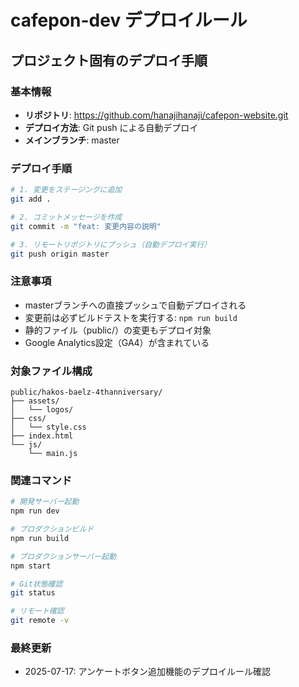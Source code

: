 # cafepon-dev デプロイルール

## プロジェクト固有のデプロイ手順

### 基本情報
- **リポジトリ**: https://github.com/hanajihanaji/cafepon-website.git
- **デプロイ方法**: Git push による自動デプロイ
- **メインブランチ**: master

### デプロイ手順
```bash
# 1. 変更をステージングに追加
git add .

# 2. コミットメッセージを作成
git commit -m "feat: 変更内容の説明"

# 3. リモートリポジトリにプッシュ（自動デプロイ実行）
git push origin master
```

### 注意事項
- masterブランチへの直接プッシュで自動デプロイされる
- 変更前は必ずビルドテストを実行する: `npm run build`
- 静的ファイル（public/）の変更もデプロイ対象
- Google Analytics設定（GA4）が含まれている

### 対象ファイル構成
```
public/hakos-baelz-4thanniversary/
├── assets/
│   └── logos/
├── css/
│   └── style.css
├── index.html
└── js/
    └── main.js
```

### 関連コマンド
```bash
# 開発サーバー起動
npm run dev

# プロダクションビルド
npm run build

# プロダクションサーバー起動
npm start

# Git状態確認
git status

# リモート確認
git remote -v
```

### 最終更新
- 2025-07-17: アンケートボタン追加機能のデプロイルール確認